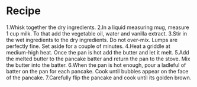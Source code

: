 # Recipe
1.Whisk together the dry ingredients.
2.In a liquid measuring mug, measure 1 cup milk. To that add the vegetable oil, water and vanilla extract.
3.Stir in the wet ingredients to the dry ingredients. Do not over-mix. Lumps are perfectly fine. Set aside for a couple of minutes.
4.Heat a griddle at medium-high heat. Once the pan is hot add the butter and let it melt.
5.Add the melted butter to the pancake batter and return the pan to the stove. Mix the butter into the batter.
6.When the pan is hot enough, pour a ladleful of batter on the pan for each pancake. Cook until bubbles appear on the face of the pancake.
7.Carefully flip the pancake and cook until its golden brown.
